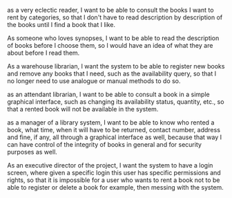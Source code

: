 as a very eclectic reader, I want to be able to consult the books I want to rent by categories, so that I don't have to read description by description of the books until I find a book that I like.

As someone who loves synopses, I want to be able to read the description of books before I choose them, so I would have an idea of what they are about before I read them.

As a warehouse librarian, I want the system to be able to register new books and remove any books that I need, such as the availability query, so that I no longer need to use analogue or manual methods to do so.

as an attendant librarian, I want to be able to consult a book in a simple graphical interface, such as changing its availability status, quantity, etc., so that a rented book will not be available in the system.

as a manager of a library system, I want to be able to know who rented a book, what time, when it will have to be returned, contact number, address and fine, if any, all through a graphical interface as well, because that way I can have control of the integrity of books in general and for security purposes as well.

As an executive director of the project, I want the system to have a login screen, where given a specific login this user has specific permissions and rights, so that it is impossible for a user who wants to rent a book not to be able to register or delete a book for example, then messing with the system.
